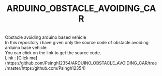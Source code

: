 <h1 align=center><b>ARDUINO_OBSTACLE_AVOIDING_CAR</b></h1> <br>
Obstacle avoiding arduino based vehicle<br>
In this repository i have given only the source code of obstacle avoiding arduino base vehicle.<br>
You can click on the link to get the source code.<br>
Link : [Click me](https://github.com/Psingh12354/ARDUINO_OBSTACLE_AVOIDING_CAR/tree/master/https:/github.com/Psingh12354)
